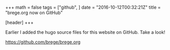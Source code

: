 +++
math = false
tags = ["github",
]
date = "2016-10-12T00:32:21Z"
title = "brege.org now on GitHub"

[header]
+++

Earlier I added the hugo source files for this website on GitHub.  Take a look! 

https://github.com/brege/brege.org
